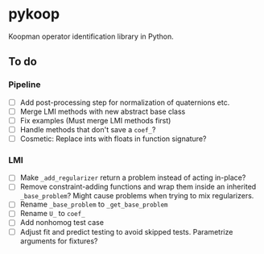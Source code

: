 # pykoop

Koopman operator identification library in Python.

## To do

### Pipeline

- [ ] Add post-processing step for normalization of quaternions etc.
- [ ] Merge LMI methods with new abstract base class
- [ ] Fix examples (Must merge LMI methods first)
- [ ] Handle methods that don't save a `coef_`?
- [ ] Cosmetic: Replace ints with floats in function signature?

### LMI

- [ ] Make `_add_regularizer` return a problem instead of acting in-place?
- [ ] Remove constraint-adding functions and wrap them inside an inherited
  `_base_problem`? Might cause problems when trying to mix regularizers.
- [ ] Rename `_base_problem` to `_get_base_problem`
- [ ] Rename `U_` to `coef_`
- [ ] Add nonhomog test case
- [ ] Adjust fit and predict testing to avoid skipped tests. Parametrize
  arguments for fixtures?

